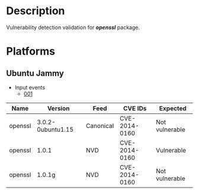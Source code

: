 # Description

Vulnerability detection validation for **_openssl_** package.

# Platforms

## Ubuntu Jammy

- Input events
  - [001](input_001.json)

| Name      | Version           | Feed      | CVE IDs       | Expected      |
|-----------|-------------------|-----------|---------------|---------------|
| openssl   | 3.0.2-0ubuntu1.15 | Canonical | CVE-2014-0160 |Not vulnerable |
| openssl   | 1.0.1             | NVD       | CVE-2014-0160 |Vulnerable     |
| openssl   | 1.0.1g            | NVD       | CVE-2014-0160 |Not vulnerable |
